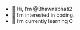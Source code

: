 - 👋 Hi, I’m @Bhawnabhati2
- 👀 I’m interested in coding.
- 🌱 I’m currently learning C


<!---
Bhawnabhati2/Bhawnabhati2 is a ✨ special ✨ repository because its `README.md` (this file) appears on your GitHub profile.
You can click the Preview link to take a look at your changes.
--->
